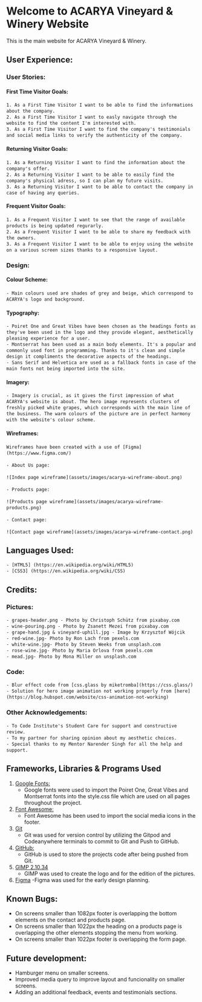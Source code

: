 <h1>Welcome to ACARYA Vineyard & Winery Website</h1>

This is the main website for ACARYA Vineyard & Winery.

## User Experience:

### User Stories:

#### First Time Visitor Goals:

    1. As a First Time Visitor I want to be able to find the informations about the company.
    2. As a First Time Visitor I want to easly navigate through the website to find the content I'm interested with.
    3. As a First Time Visitor I want to find the company's testimonials and social media links to verify the authenticity of the company.

#### Returning Visitor Goals:

    1. As a Returning Visitor I want to find the information about the company's offer.
    2. As a Returning Visitor I want to be able to easily find the company's physical adress, so I can plan my future visits.
    3. As a Returning Visitor I want to be able to contact the company in case of having any queries.

#### Frequent Visitor Goals:

    1. As a Frequent Visitor I want to see that the range of available products is being updated regurarly.
    2. As a Frequent Visitor I want to be able to share my feedback with the owners.
    3. As a Frequent Visitor I want to be able to enjoy using the website on a various screen sizes thanks to a responsive layout.

    
        
### Design:

#### Colour Scheme: 

    - Main colours used are shades of grey and beige, which correspond to ACARYA's logo and background.

 #### Typography:

    - Poiret One and Great Vibes have been chosen as the headings fonts as they've been used in the logo and they provide elegant, aesthetically pleasing experience for a user.
    - Montserrat has been used as a main body elements. It's a popular and commonly used font in programming. Thanks to it's clean and simple design it compliments the decorative aspects of the headings.
    - Sans Serif and Helvetica are used as a fallback fonts in case of the main fonts not being imported into the site.
       
#### Imagery:

    - Imagery is crucial, as it gives the first impression of what ACARYA's website is about. The hero image represents clusters of freshly picked white grapes, which corresponds with the main line of the business. The warm colours of the picture are in perfect harmony with the website's colour scheme.

#### Wireframes:
    Wireframes have been created with a use of [Figma](https://www.figma.com/)

    - About Us page:

    ![Index page wireframe](assets/images/acarya-wireframe-about.png)

    - Products page:

    ![Products page wireframe](assets/images/acarya-wireframe-products.png)

    - Contact page:

    ![Contact page wireframe](assets/images/acarya-wireframe-contact.png)
        
## Languages Used:
    - [HTML5] (https://en.wikipedia.org/wiki/HTML5)
    - [CSS3] (https://en.wikipedia.org/wiki/CSS)

## Credits:

### Pictures:

    - grapes-header.png - Photo by Christoph Schütz from pixabay.com
    - wine-pouring.png - Photo by Zsanett Mezei from pixabay.com
    - grape-hand.jpg & vineyard-uphill.jpg - Image by Krzysztof Wójcik
    - red-wine.jpg- Photo by Ron Lach from pexels.com
    - white-wine.jpg- Photo by Steven Weeks from unsplash.com
    - rose-wine.jpg- Photo by Maria Orlova from pexels.com
    - mead.jpg- Photo by Mona Miller on unsplash.com

### Code:

    - Blur effect code from [css.glass by miketromba](https://css.glass/)
    - Solution for hero image animation not working properly from [here](https://blog.hubspot.com/website/css-animation-not-working)

### Other Acknowledgements:

    - To Code Institute's Student Care for support and constructive review.
    - To my partner for sharing opinion about my aesthetic choices. 
    - Special thanks to my Mentor Narender Singh for all the help and support.

## Frameworks, Libraries & Programs Used

1. [Google Fonts:](https://fonts.google.com/)
    - Google fonts were used to import the Poiret One, Great Vibes and Montserrat fonts into the style.css file which are used on all pages throughout the project.
2. [Font Awesome:](https://fontawesome.com/)
    - Font Awesome has been used to import the social media icons in the footer.
3. [Git](https://git-scm.com/)
    - Git was used for version control by utilizing the Gitpod and Codeanywhere terminals to commit to Git and Push to GitHub.
4. [GitHub:](https://github.com/)
    - GitHub is used to store the projects code after being pushed from Git.
5. [GIMP 2.10.34](https://www.gimp.org/)
    - GIMP was used to create the logo and for the edition of the pictures.
6. [Figma](https://www.figma.com/files/recent?fuid=1228098703522495310)
    -Figma was used for the early design planning.

## Known Bugs:

- On screens smaller than 1082px footer is overlapping the bottom elements on the contact and products page.
- On screens smaller than 1022px the heading on a products page is overlapping the other elements stopping the menu from working.
- On screens smaller than 1022px footer is overlapping the form page.

## Future development:

- Hamburger menu on smaller screens.
- Improved media query to improve layout and funcionality on smaller screens.
- Adding an additional feedback, events and testimonials sections.

